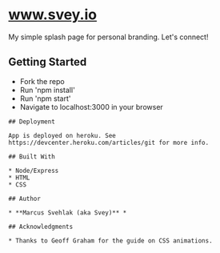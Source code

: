 # www.svey.io

My simple splash page for personal branding. Let's connect!

## Getting Started

* Fork the repo
* Run 'npm install'
* Run 'npm start'
* Navigate to localhost:3000 in your browser

```
## Deployment

App is deployed on heroku. See https://devcenter.heroku.com/articles/git for more info. 

## Built With

* Node/Express
* HTML
* CSS

## Author

* **Marcus Svehlak (aka Svey)** *

## Acknowledgments

* Thanks to Geoff Graham for the guide on CSS animations.
